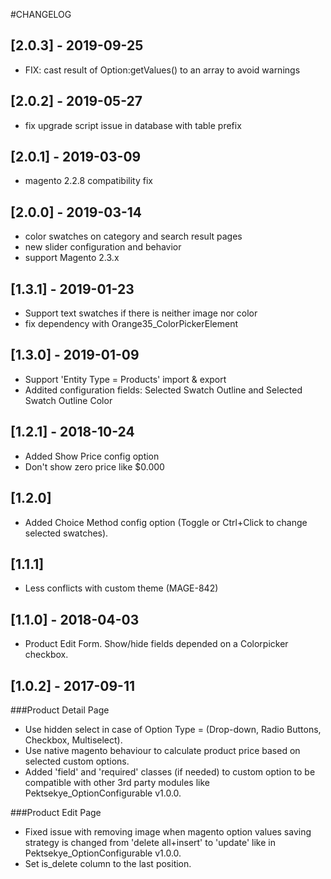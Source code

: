 #CHANGELOG

## [2.0.3] - 2019-09-25
- FIX: cast result of Option:getValues() to an array to avoid warnings

## [2.0.2] - 2019-05-27
- fix upgrade script issue in database with table prefix

## [2.0.1] - 2019-03-09
- magento 2.2.8 compatibility fix 

## [2.0.0] - 2019-03-14
- color swatches on category and search result pages
- new slider configuration and behavior
- support Magento 2.3.x

## [1.3.1] - 2019-01-23
- Support text swatches if there is neither image nor color
- fix dependency with Orange35_ColorPickerElement

## [1.3.0] - 2019-01-09
- Support 'Entity Type = Products' import & export
- Addited configuration fields: Selected Swatch Outline and Selected Swatch Outline Color

## [1.2.1] - 2018-10-24
- Added Show Price config option
- Don't show zero price like $0.000 
 
## [1.2.0]
- Added Choice Method config option (Toggle or Ctrl+Click to change selected swatches).

## [1.1.1]
- Less conflicts with custom theme (MAGE-842)

## [1.1.0] - 2018-04-03
- Product Edit Form. Show/hide fields depended on a Colorpicker checkbox.

## [1.0.2] - 2017-09-11

###Product Detail Page
- Use hidden select in case of Option Type = (Drop-down, Radio Buttons, Checkbox,  Multiselect). 
- Use native magento behaviour to calculate product price based on selected custom options.
- Added 'field' and 'required' classes (if needed) to custom option to be compatible with other 3rd party modules like Pektsekye_OptionConfigurable v1.0.0. 

###Product Edit Page
- Fixed issue with removing image when magento option values saving strategy is changed from 'delete all+insert' to 'update' like in Pektsekye_OptionConfigurable v1.0.0.
- Set is_delete column to the last position.
